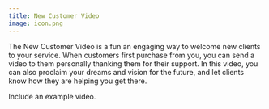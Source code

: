 ```yaml
---
title: New Customer Video
image: icon.png
---
```


The New Customer Video is a fun an engaging way to welcome new clients to your service. When customers first purchase from you, you can send a video to them personally thanking them for their support. In this video, you can also proclaim your dreams and vision for the future, and let clients know how they are helping you get there.

<todo>Include an example video.</todo>